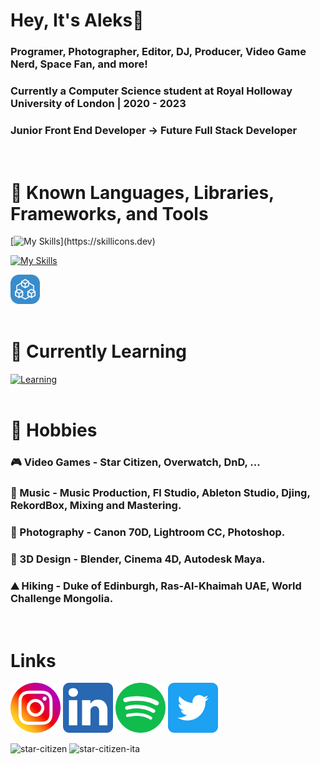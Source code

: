 # Hey, It's Aleks👋

### Programer, Photographer, Editor, DJ, Producer, Video Game Nerd, Space Fan, and more!

### Currently a Computer Science student at Royal Holloway University of London | 2020 - 2023

### Junior Front End Developer -> Future Full Stack Developer

<br />

# 💪 Known Languages, Libraries, Frameworks, and Tools

[![My Skills](https://skillicons.dev/icons?i=html,css,js,react,mysql,bootstrap,vite,svelte,maven,nodejs,)](https://skillicons.dev)

[![My Skills](https://skillicons.dev/icons?i=c,eclipse,git,java,py,php,postgres,scala,tailwind,vercel)](https://skillicons.dev)

<img src="assets/trpc_logo.svg" width="47px"/>

<br />
<br />

# 🧠 Currently Learning

[![Learning](https://skillicons.dev/icons?i=ts,nextjs,nodejs,sass,vue,docker)](https://skillicons.dev)
<br />
<br />

# 🏃 Hobbies 

### 🎮 Video Games - Star Citizen, Overwatch, DnD, ...

### 🎹 Music - Music Production, Fl Studio, Ableton Studio, Djing, RekordBox, Mixing and Mastering.

### 📸 Photography - Canon 70D, Lightroom CC, Photoshop. 

### 🧮 3D Design - Blender, Cinema 4D, Autodesk Maya.

### ⛰️ Hiking - Duke of Edinburgh, Ras-Al-Khaimah UAE, World Challenge Mongolia.
<br />

# Links

[<img width="80px" src="assets/instagram_logo.svg" />](https://www.instagram.com/uralaleksandr/)
[<img width="80px" src="assets/linkedin_logo.svg" />](https://www.linkedin.com/in/aleksandr-ural-53a463227/)
[<img width="80px" src="assets/spotify_logo.svg" />](https://open.spotify.com/user/j9phvvueikujgb9ls6w1cq2nd?si=729a171bb7a947e4)
[<img width="80px" src="assets/twitter_logo.svg" />](https://twitter.com/UralAleksandr)
<br />

![star-citizen](https://user-images.githubusercontent.com/75385989/212890686-b14e270d-4311-442c-97b6-793f8390855c.gif)
![star-citizen-ita](https://user-images.githubusercontent.com/75385989/212892418-48f040ef-c5d4-44bf-9fbd-e851182c6662.gif)
